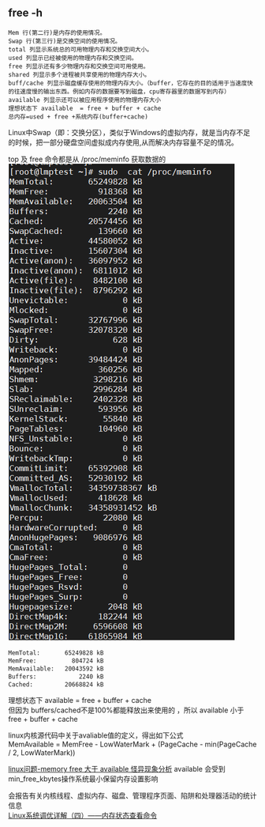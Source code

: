 ## free -h
```
Mem 行(第二行)是内存的使用情况。
Swap 行(第三行)是交换空间的使用情况。
total 列显示系统总的可用物理内存和交换空间大小。
used 列显示已经被使用的物理内存和交换空间。
free 列显示还有多少物理内存和交换空间可用使用。
shared 列显示多个进程被共享使用的物理内存大小。
buff/cache 列显示磁盘缓存使用的物理内存大小。（buffer，它存在的目的适用于当速度快的往速度慢的输出东西。例如内存的数据要写到磁盘，cpu寄存器里的数据写到内存）
available 列显示还可以被应用程序使用的物理内存大小
理想状态下 available  = free + buffer + cache
总内存=used + free +系统内存(buffer+cache)
```

Linux中Swap（即：交换分区），类似于Windows的虚拟内存，就是当内存不足的时候，把一部分硬盘空间虚拟成内存使用,从而解决内存容量不足的情况。    

top 及 free 命令都是从 /proc/meminfo 获取数据的  
![img_8.png](images/img_8.png)

```shell
MemTotal:       65249828 kB
MemFree:          804724 kB
MemAvailable:   20043592 kB
Buffers:            2240 kB
Cached:         20668824 kB
```


理想状态下 available  = free + buffer + cache  
但因为  buffers/cached不是100%都能释放出来使用的 ，所以 available 小于 free + buffer + cache  

linux内核源代码中关于avaliable值的定义，得出如下公式  
MemAvailable = MemFree - LowWaterMark + (PageCache - min(PageCache / 2, LowWaterMark))  


[linux问题-memory free 大于 available 怪异现象分析](https://blog.csdn.net/ygq13572549874/article/details/128798578)
available 会受到 min_free_kbytes操作系统最小保留内存设置影响

会报告有关内核线程、虚拟内存、磁盘、管理程序页面、陷阱和处理器活动的统计信息  
[Linux系统调优详解（四）——内存状态查看命令](https://blog.csdn.net/weixin_40228200/article/details/125351690)
